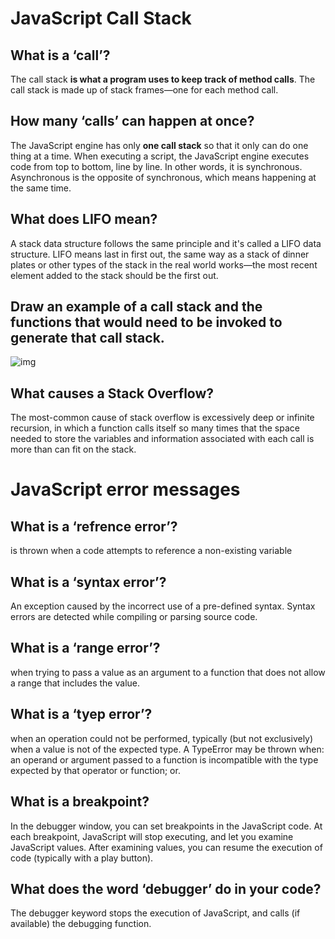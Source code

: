 # JavaScript Call Stack

## What is a ‘call’?

The call stack **is what a program uses to keep track of method calls**. The call stack is made up of stack frames—one for each method call.

## How many ‘calls’ can happen at once?

The JavaScript engine has only **one call stack** so that it only can do one thing at a time. When executing a script, the JavaScript engine executes code from top to bottom, line by line. In other words, it is synchronous. Asynchronous is the opposite of synchronous, which means happening at the same time.

## What does LIFO mean?

A stack data structure follows the same principle and it's called a LIFO data structure. LIFO means last in first out, the same way as a stack of dinner plates or other types of the stack in the real world works—the most recent element added to the stack should be the first out.

## Draw an example of a call stack and the functions that would need to be invoked to generate that call stack.

![img](https://image.slidesharecdn.com/jsbehindthescene-191206094313/95/javascript-engines-and-event-loop-12-638.jpg?cb=1575625649)

## What causes a Stack Overflow?

The most-common cause of stack overflow is excessively deep or infinite recursion, in which a function calls itself so many times that the space needed to store the variables and information associated with each call is more than can fit on the stack.

# JavaScript error messages

## What is a ‘refrence error’?

is thrown when a code attempts to reference a non-existing variable

## What is a ‘syntax error’?

An exception caused by the incorrect use of a pre-defined syntax. Syntax errors are detected while compiling or parsing source code. 

## What is a ‘range error’?

when trying to pass a value as an argument to a function that does not allow a range that includes the value.

## What is a ‘tyep error’?

when an operation could not be performed, typically (but not exclusively) when a value is not of the expected type. A TypeError may be thrown when: an operand or argument passed to a function is incompatible with the type expected by that operator or function; or.

## What is a breakpoint?

In the debugger window, you can set breakpoints in the JavaScript code. At each breakpoint, JavaScript will stop executing, and let you examine JavaScript values. After examining values, you can resume the execution of code (typically with a play button).

## What does the word ‘debugger’ do in your code?

The debugger keyword stops the execution of JavaScript, and calls (if available) the debugging function. 